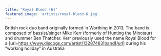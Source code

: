 ```yaml
---
title: 'Royal Blood (6)'
featured_image: 'artists/royal-blood-6.jpg'
---
```

British rock duo band originally formed in Worthing in 2013. The band is composed of bassist/singer Mike Kerr (formerly of Hunting the Minotaur) and drummer Ben Thatcher. Kerr previously used the name Royal Blood for a [url=https://www.discogs.com/artist/13287483]band[/url] during his "working holiday" in Australia
